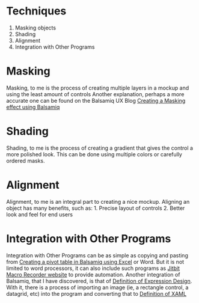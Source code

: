 # Techniques
1. Masking objects
2. Shading
3. Alignment
4. Integration with Other Programs

# Masking

Masking, to me is the process of creating multiple layers in a mockup and using the least amount of controls
Another explanation, perhaps a more accurate one can be found on the Balsamiq UX Blog [Creating a Masking effect using Balsamiq](http://blogs.balsamiq.com/ux/2011/09/20/creating-a-mask-effect/)

# Shading

Shading, to me is the process of creating a gradient that gives the control a more polished look.  This can be done using multiple colors or carefully ordered masks.

# Alignment

Alignment, to me is an integral part to creating a nice mockup.  Aligning an object has many benefits, such as:
       1. Precise layout of controls
       2. Better look and feel for end users 

# Integration with Other Programs

Integration with Other Programs can be as simple as copying and pasting from [Creating a pivot table in Balsamiq using Excel](http://blogs.balsamiq.com/ux/2011/03/11/using-excel-data-to-create-a-pivot-table/) or Word.  But it is not limited to word processors, it can also include such programs as [Jitbit Macro Recorder website](http://www.jitbit.com/macro-recorder/) to provide automation.  Another integration of Balsamiq, that I have discovered, is that of [Definition of Expression Design](http://en.wikipedia.org/wiki/Microsoft_Expression_Design).  With it, there is a process of importing an image (ie, a rectangle control, a datagrid, etc) into the program and converting that to [Definition of XAML](http://en.wikipedia.org/wiki/XAML)
